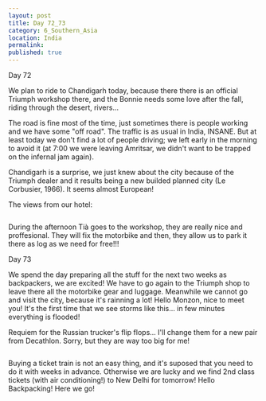 ```yaml
---
layout: post
title: Day 72_73
category: 6_Southern_Asia
location: India
permalink: 
published: true
---
```

Day 72 

We plan to ride to Chandigarh today, because there there is an official Triumph workshop there, and the Bonnie needs some love after the fall, riding through the desert, rivers...

The road is fine most of the time, just sometimes there is people working and we have some "off road". The traffic is as usual in India, INSANE. But at least today we don't find a lot of people driving; we left early in the morning to avoid it (at 7:00 we were leaving Amritsar, we didn't want to be trapped on the infernal jam again).

Chandigarh is a surprise, we just knew about the city because of the Triumph dealer and it results being a new builded planned city (Le Corbusier, 1966). It seems almost European!

The views from our hotel:

<p><a
href="https://lh3.googleusercontent.com/hsmqHlmZPcLxCY2zW45a5DhRMXECfPMfhNPx0PMBs-TmRBq5TzXrtqjAPJoPPN59QTLYtAS_YLD8Xs7LaNmp4kmILEolPPCxBL31ogr_lgsPoyYhzCTmQesNxy3KsfGQx82zgP2DudsMWx96SdrfMi3NJue5pnPC_rNW8qOKZl01S3d2rLcMifiZyxR9_U141lf6PYI82DYKERBaQOhGK7mUl-iSNT30M0uhZtk-z2va-dIMcXJYRa_-EUtDZG1IBmencfVwczd40_PwgG5Xk524H2A3v9dlo-rbUdobhzGxJdBNQifyHSOYKTd8Famuh0YRcMb4GERQga6y1PYpJEAHjs6CQq8E7E1bo4anTxMp82t54bRn1tPrUAO7qexw1FT4ikTJ75srCffx1rs7VysJ28WeBEsFw6kCyWcIS-EetFoOoNHbFKY_jRAwprTi-taUIzs7upS_LGNzCryCp2UyX1zzWGGPrlBJoDssCpKtgiyZxdodc3Qcd7PtVM8Sj-He7PEI6luxmX0H6AGIo3Q2s9uG82gJ6CdRVAHDGdxi3jiM7oEYdSj9HV9WnM3ic251gA-rJXTwW1Mhtx7jTliShWykHBFG63RZkHgXb-X9nzgURd6X73n_uuKG4ZzeVeg4K-R6RYA4dQR7LtPmtFXYXGrC2cukoU1wgsOwcsxoAazkDw_6ccM6dw=w1044-h783-no"><img 
src="https://lh3.googleusercontent.com/hsmqHlmZPcLxCY2zW45a5DhRMXECfPMfhNPx0PMBs-TmRBq5TzXrtqjAPJoPPN59QTLYtAS_YLD8Xs7LaNmp4kmILEolPPCxBL31ogr_lgsPoyYhzCTmQesNxy3KsfGQx82zgP2DudsMWx96SdrfMi3NJue5pnPC_rNW8qOKZl01S3d2rLcMifiZyxR9_U141lf6PYI82DYKERBaQOhGK7mUl-iSNT30M0uhZtk-z2va-dIMcXJYRa_-EUtDZG1IBmencfVwczd40_PwgG5Xk524H2A3v9dlo-rbUdobhzGxJdBNQifyHSOYKTd8Famuh0YRcMb4GERQga6y1PYpJEAHjs6CQq8E7E1bo4anTxMp82t54bRn1tPrUAO7qexw1FT4ikTJ75srCffx1rs7VysJ28WeBEsFw6kCyWcIS-EetFoOoNHbFKY_jRAwprTi-taUIzs7upS_LGNzCryCp2UyX1zzWGGPrlBJoDssCpKtgiyZxdodc3Qcd7PtVM8Sj-He7PEI6luxmX0H6AGIo3Q2s9uG82gJ6CdRVAHDGdxi3jiM7oEYdSj9HV9WnM3ic251gA-rJXTwW1Mhtx7jTliShWykHBFG63RZkHgXb-X9nzgURd6X73n_uuKG4ZzeVeg4K-R6RYA4dQR7LtPmtFXYXGrC2cukoU1wgsOwcsxoAazkDw_6ccM6dw=w1044-h783-no" alt=""></a></p>

During the afternoon Tià goes to the workshop, they are really nice and proffesional. They will fix the motorbike and then, they allow us to park it there as log as we need for free!!!

Day 73

We spend the day preparing all the stuff for the next two weeks as backpackers, we are excited! We have to go again to the Triumph shop to leave there all the motorbike gear and luggage. Meanwhile we cannot go and visit the city, because it's rainning a lot! Hello Monzon, nice to meet you! It's the first time that we see storms like this... in few minutes everything is flooded!

Requiem for the Russian trucker's flip flops... I'll change them for a new pair from Decathlon. Sorry, but they are way too big for me!

<p><a
href="https://lh3.googleusercontent.com/tpF85lnW73r4Crvyzvll0BL7LOhGAB-ThV1Yx2U4XXhJLJJbHZgpDMcJ7pDoBDwmhyIAXCpztnso6UI8Qo5ynE5-xnYhdM0cz2hyzaplQUEo3dMHB1vldHTmUvw3gI8d1zrKxvZQ3MDunKQhxQYhu5_SOjXdalaBNkOLpNmzFLOESdHKfKI2nDFol0W3I_1bkVbsddQboiE3SQ8Es_tL6WsnR7YYgZElEkJdWw73hUDBXfTWIBp1e4lZu1lRdXcFaXYqIw00OsWyEx178EmkH110FA7c8jaH_QFI4tVKec01IvQ84Ld-VD5TI-CeD7ewxz1_mQ_AtMtPluhQWMCz7sR3n91-oLRaqWZbbOFxkjtKoke-159LEK8xEi8J9OjNyYM4T9lFoTx4E9zYE3RikW2_LQ2lP1Y5z3d2YYDEvzEHzHuArFSqSUgSJJue1Qlr8MmE07dHbiA3U_zmSdfgYJ1mHTPwPM9PvV-Y8YdUVZ1fE7eBAq7yLyPtl1Zqdqt_Ti2sb3jsZGpTFUqN0itkU9f1izu8aFXVWnr4n5AyllMGIXHFB3zS0SzRSW1mRT72-OY9aan2N_8JEGkH02RMgOWJYVgFeIDuwc51avE-8CuDV6eKyIm8sni84ZAttc48IirvYLxtFXXgsYQYVtWXoNwGgmlUkezdqz4yyhgM5n1ygS8SX43mVZev7A=w588-h783-no"><img 
src="https://lh3.googleusercontent.com/tpF85lnW73r4Crvyzvll0BL7LOhGAB-ThV1Yx2U4XXhJLJJbHZgpDMcJ7pDoBDwmhyIAXCpztnso6UI8Qo5ynE5-xnYhdM0cz2hyzaplQUEo3dMHB1vldHTmUvw3gI8d1zrKxvZQ3MDunKQhxQYhu5_SOjXdalaBNkOLpNmzFLOESdHKfKI2nDFol0W3I_1bkVbsddQboiE3SQ8Es_tL6WsnR7YYgZElEkJdWw73hUDBXfTWIBp1e4lZu1lRdXcFaXYqIw00OsWyEx178EmkH110FA7c8jaH_QFI4tVKec01IvQ84Ld-VD5TI-CeD7ewxz1_mQ_AtMtPluhQWMCz7sR3n91-oLRaqWZbbOFxkjtKoke-159LEK8xEi8J9OjNyYM4T9lFoTx4E9zYE3RikW2_LQ2lP1Y5z3d2YYDEvzEHzHuArFSqSUgSJJue1Qlr8MmE07dHbiA3U_zmSdfgYJ1mHTPwPM9PvV-Y8YdUVZ1fE7eBAq7yLyPtl1Zqdqt_Ti2sb3jsZGpTFUqN0itkU9f1izu8aFXVWnr4n5AyllMGIXHFB3zS0SzRSW1mRT72-OY9aan2N_8JEGkH02RMgOWJYVgFeIDuwc51avE-8CuDV6eKyIm8sni84ZAttc48IirvYLxtFXXgsYQYVtWXoNwGgmlUkezdqz4yyhgM5n1ygS8SX43mVZev7A=w588-h783-no" alt=""></a></p>

Buying a ticket train is not an easy thing, and it's suposed that you need to do it with weeks in advance. Otherwise we are lucky and we find 2nd class tickets (with air conditioning!) to New Delhi for tomorrow! Hello Backpacking! Here we go!